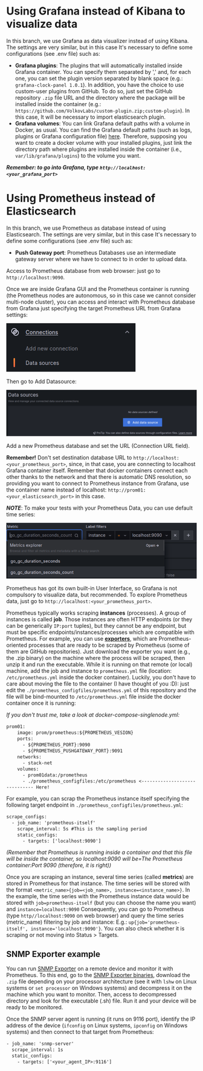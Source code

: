 # Using Grafana instead of Kibana to visualize data
In this branch, we use Grafana as data visualizer instead of using Kibana. The settings are very similar, but in this case It's necessary to define some configurations (see .env file) such as:
- **Grafana plugins**: The plugins that will automatically installed inside Grafana container. You can specify them separated by ',' and, for each one, you can set the plugin version separated by blank space (e.g.: ```grafana-clock-panel 1.0.1```). In addition, you have the choice to use custom-user plugins from GitHub. To do so, just set the GitHub repository ```.zip``` file URL and the directory where the package will be installed inside the container (e.g.: ```https://github.com/VolkovLabs/custom-plugin.zip;custom-plugin```). In this case, It will be necessary to import elasticsearch plugin.
- **Grafana volumes**: You can link Grafana default paths with a volume in Docker, as usual. You can find the Grafana default paths (such as logs, plugins or Grafana configuration file) [here](https://grafana.com/docs/grafana/latest/setup-grafana/configure-docker/#default-paths). Therefore, supposing you want to create a docker volume with your installed plugins, just link the directory path where plugins are installed inside the container (i.e., ```var/lib/grafana/plugins```) to the volume you want.

***Remember: to go into Grafana, type ```http://localhost:<your_grafana_port>```***

# Using Prometheus instead of Elasticsearch
In this branch, we use Prometheus as database instead of using Elasticsearch. The settings are very similar, but in this case It's necessary to define some configurations (see .env file) such as:
- **Push Gateway port**: Prometheus Databases use an intermediate gateway server where we have to connect to in order to upload data.

Access to Prometheus database from web browser: just go to ```http://localhost:9090```.

Once we are inside Grafana GUI and the Prometheus container is running (the Prometheus nodes are autonomous, so in this case we cannot consider multi-node cluster), you can access and interact with Prometheus database from Grafana just specifying the target Prometheus URL from Grafana settings:

![Alt text](/doc/images/image.png)

Then go to Add Datasource:

![Alt text](/doc/images/image-1.png)

Add a new Prometheus database and set the URL (Connection URL field).

**Remember!** Don't set destination database URL to ```http://localhost:<your_prometheus_port>```, since, in that case, you are connecting to localhost Grafana container itself. Remember that docker containers connect each other thanks to the network and that there is automatic DNS resolution, so providing you want to connect to Prometheus instance from Grafana, use the container name instead of localhost: ```http://prom01:<your_elasticsearch_port>``` in this case.

***NOTE***: To make your tests with your Prometheus Data, you can use default time series:

![Alt text](/doc/images/image-2.png)

Prometheus has got its own built-in User Interface, so Grafana is not compulsory to visualize data, but recommended. To explore Prometheus data, just go to ```http://localhost:<your_prometheus_port>```.

Prometheus typically works scraping **instances** (processes). A group of instances is called **job**. Those instances are often HTTP endpoints (or they can be generically ```IP:port``` tuples), but they cannot be any endpoint, but must be specific endpoints/instances/processes which are compatible with Prometheus. For example, you can use [**exporters**](https://prometheus.io/docs/instrumenting/exporters/), which are Prometheus-oriented processes that are ready to be scraped by Prometheus (some of them are GitHub repositories). Just download the exporter you want (e.g., the .zip binary) on the machine where the process will be scraped, then unzip it and run the executable. While it is running on that remote (or local) machine, add the job and instance to ```prometheus.yml``` file (location: ```/etc/prometheus.yml``` inside the docker container). Luckily, you don't have to care about moving the file to the container (I have thought of you :D): just edit the ```./prometheus_configfiles/prometheus.yml``` of this repository and the file will be bind-mounted to ```/etc/prometheus.yml``` file inside the docker container once it is running:

_If you don't trust me, take a look at docker-compose-singlenode.yml:_
```
prom01:
    image: prom/prometheus:${PROMETHEUS_VESION}
    ports:
      - ${PROMETHEUS_PORT}:9090
      - ${PROMETHEUS_PUSHGATEWAY_PORT}:9091
    networks:
      - stack-net
    volumes:
      - prom01data:/prometheus
      - ./prometheus_configfiles:/etc/prometheus <------------------------------ Here!
```

For example, you can scrap the Prometheus instance itself specifying the following target endpoint in ```./prometheus_configfiles/prometheus.yml```:

```
scrape_configs:
  - job_name: 'prometheus-itself'
    scrape_interval: 5s #This is the sampling period
    static_configs:
      - targets: ['localhost:9090']
```

_(Remember that Prometheus is running inside a container and that this file will be inside the container, so localhost:9090 will be=The Prometheus container:Port 9090 (therefore, it is right))_

Once you are scraping an instance, several time series (called **metrics**) are stored in Prometheus for that instance. The time series will be stored with the format ```<metric_name>{job=<job_name>, instance=<instance_name>}```. In the example, the time series with the Prometheus instance data would be stored with ```job=prometheus-itself``` (but you can choose the name you want) and ```instance=localhost:9090``` Consequently, you can go to Prometheus (type ```http//localhost:9090``` on web browser) and query the time series (metric_name) filtering by job and instance: E.g.: ```up{job='prometheus-itself', instance='localhost:9090'}```. You can also check whether it is scraping or not moving into Status > Targets.

## SNMP Exporter example

You can run [SNMP Exporter](https://github.com/prometheus/snmp_exporter) on a remote device and monitor it with Prometheus. To this end, go to the [SNMP Exporter binaries](https://github.com/prometheus/snmp_exporter/releases), download the ```.zip``` file depending on your processor architecture (see it with ```lshw``` on Linux systems or ```set processor``` on Windows systems) and decompress it on the machine which you want to monitor. Then, access to decompressed directory and look for the executable (.sh) file. Run it and your device will be ready to be monitored.

Once the SNMP server agent is running (it runs on 9116 port), identify the IP address of the device (```ifconfig``` on Linux systems, ```ipconfig``` on Windows systems) and then connect to that target from Prometheus:

```
- job_name: 'snmp-server'
  scrape_interval: 1s
  static_configs:
    - targets: ['<your_agent_IP>:9116']
```
